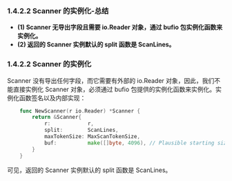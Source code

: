 ### 1.4.2.2 Scanner 的实例化-总结

- **(1) Scanner 无导出字段且需要 io.Reader 对象，通过 bufio 包实例化函数来实例化。**
- **(2) 返回的 Scanner 实例默认的 split 函数是 ScanLines。**

### 1.4.2.2 Scanner 的实例化

Scanner 没有导出任何字段，而它需要有外部的 io.Reader 对象，因此，我们不能直接实例化 Scanner 对象，必须通过 bufio 包提供的实例化函数来实例化。实例化函数签名以及内部实现：

```go
    func NewScanner(r io.Reader) *Scanner {
        return &Scanner{
            r:            r,
            split:        ScanLines,
            maxTokenSize: MaxScanTokenSize,
            buf:          make([]byte, 4096), // Plausible starting size; needn't be large.
        }
    }
```

可见，返回的 Scanner 实例默认的 split 函数是 ScanLines。
